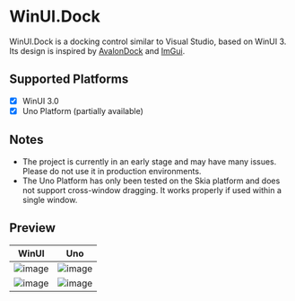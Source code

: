 ﻿# WinUI.Dock

WinUI.Dock is a docking control similar to Visual Studio, based on WinUI 3. Its design is inspired by [AvalonDock](https://github.com/Dirkster99/AvalonDock) and [ImGui](https://github.com/ocornut/imgui).

## Supported Platforms
- [x] WinUI 3.0
- [x] Uno Platform (partially available)

## Notes
- The project is currently in an early stage and may have many issues. Please do not use it in production environments.
- The Uno Platform has only been tested on the Skia platform and does not support cross-window dragging. It works properly if used within a single window.

## Preview
| WinUI | Uno |
| ----- | --- |
| ![image](https://raw.githubusercontent.com/qian-o/WinUI.Dock/master/Screenshots/W1.png) | ![image](https://raw.githubusercontent.com/qian-o/WinUI.Dock/master/Screenshots/U1.png) |
| ![image](https://raw.githubusercontent.com/qian-o/WinUI.Dock/master/Screenshots/W2.png) | ![image](https://raw.githubusercontent.com/qian-o/WinUI.Dock/master/Screenshots/U2.png) |
